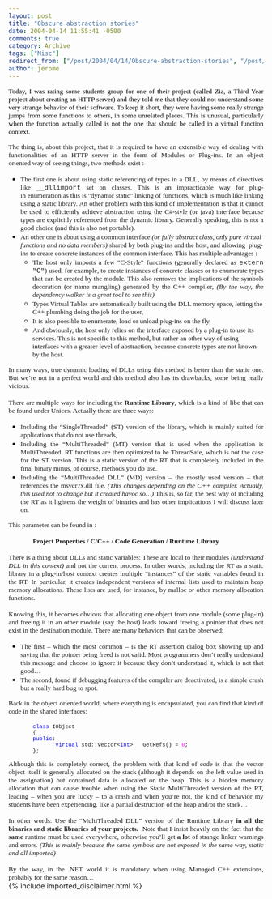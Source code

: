 ```yaml
---
layout: post
title: "Obscure abstraction stories"
date: 2004-04-14 11:55:41 -0500
comments: true
category: Archive
tags: ["Misc"]
redirect_from: ["/post/2004/04/14/Obscure-abstraction-stories", "/post/2004/04/14/obscure-abstraction-stories"]
author: jerome
---
```

<!-- more -->
<P style="TEXT-ALIGN: justify"><SPAN style="FONT-SIZE: 10pt; COLOR: black; FONT-FAMILY: Tahoma">Today, I was rating some students group for one of their project (called Zia, a Third Year project about creating an HTTP server) and they told me that they could not understand some very strange behavior of their software. To keep it short, they were having some really strange jumps from some functions to others, in some unrelated places. This is unusual, particularly when the function actually called is not the one that should be called in a virtual function context.</SPAN></P>
<P style="TEXT-ALIGN: justify"><SPAN style="FONT-SIZE: 10pt; FONT-FAMILY: Tahoma">The thing is, about this project, that it is required to have an extensible way of dealing with functionalities of an HTTP server in the form of Modules or Plug-ins. In an object oriented&nbsp;way of seeing things, two methods exist :</SPAN></P>
<UL type=disc>
<LI class=MsoNormal style="MARGIN: 0cm 0cm 0pt; TEXT-ALIGN: justify; mso-list: l2 level1 lfo1; tab-stops: list 36.0pt; mso-margin-top-alt: auto; mso-margin-bottom-alt: auto"><SPAN style="FONT-SIZE: 10pt; FONT-FAMILY: Tahoma">The first one is about using static referencing of types in a DLL, by means of directives like </SPAN><SPAN style="FONT-SIZE: 10pt; FONT-FAMILY: 'Courier New'">__dllimport</SPAN><SPAN style="FONT-SIZE: 10pt; FONT-FAMILY: Tahoma"> set on classes. This is an impracticable way for plug-in&nbsp;enumeration&nbsp;as this is "dynamic static" linking of functions, which is much like linking using a static library. An other problem with this kind of implementation is that it cannot be used to efficiently achieve abstraction using the C#-style (or java) interface because types are explicitly referenced from the dynamic library. Generally speaking, this is not a good choice (and this is also not portable).</SPAN> </LI>
<LI><SPAN style="FONT-SIZE: 10pt; FONT-FAMILY: Tahoma">An other one is about using a common interface <I style="mso-bidi-font-style: normal">(or fully abstract class, only pure virtual functions and no data members)</I> shared by both plug-ins and the host, and allowing <SPAN style="mso-spacerun: yes">&nbsp;</SPAN>plug-ins to create concrete instances of the common interface. This has multiple advantages :</SPAN> 
<UL type=circle>
<LI class=MsoNormal style="MARGIN: 0cm 0cm 0pt; TEXT-ALIGN: justify; mso-list: l2 level2 lfo1; tab-stops: list 72.0pt; mso-margin-top-alt: auto; mso-margin-bottom-alt: auto"><SPAN style="FONT-SIZE: 10pt; FONT-FAMILY: Tahoma">The host only imports a few "C-Style" functions (generally declared as </SPAN><SPAN style="FONT-SIZE: 10pt; FONT-FAMILY: 'Courier New'">extern "C"</SPAN><SPAN style="FONT-SIZE: 10pt; FONT-FAMILY: Tahoma">) used, for example,&nbsp;to create instances of concrete classes or to enumerate types that can be created by the module. This also removes the implications of the symbols decoration (or name mangling) generated by the C++ compiler, <I style="mso-bidi-font-style: normal">(By the way, the dependency walker is a great tool to see this)</I></SPAN> </LI>
<LI><SPAN style="FONT-SIZE: 10pt; FONT-FAMILY: Tahoma">Types Virtual Tables are automatically built using the DLL memory space, letting the C++ plumbing doing the job for the user,</SPAN> </LI>
<LI><SPAN style="FONT-SIZE: 10pt; FONT-FAMILY: Tahoma">It is also possible to enumerate, load or unload plug-ins on the fly,</SPAN> </LI>
<LI><SPAN style="FONT-SIZE: 10pt; FONT-FAMILY: Tahoma">And obviously, the host only relies on the interface exposed by a plug-in to use its services. This is not specific to this method, but rather an other way of using interfaces with a greater level of abstraction, because concrete types are not known by the host.</SPAN></LI></UL></LI></UL>
<P class=MsoNormal style="MARGIN: 0cm 0cm 0pt; TEXT-ALIGN: justify; mso-margin-top-alt: auto; mso-margin-bottom-alt: auto"><SPAN style="FONT-SIZE: 10pt; FONT-FAMILY: Tahoma">In many ways, true dynamic loading of DLLs using this method is better than the static one. But we’re not in a perfect world and this method also has its drawbacks, some being really vicious.</SPAN></P>
<P class=MsoNormal style="MARGIN: 0cm 0cm 0pt; TEXT-ALIGN: justify; mso-margin-top-alt: auto; mso-margin-bottom-alt: auto"><SPAN style="FONT-SIZE: 10pt; FONT-FAMILY: Tahoma"></SPAN>&nbsp;</P><?xml:namespace prefix = o ns = "urn:schemas-microsoft-com:office:office" /><o:p></o:p></SPAN>
<P class=MsoNormal style="MARGIN: 0cm 0cm 0pt; TEXT-ALIGN: justify; mso-margin-top-alt: auto; mso-margin-bottom-alt: auto"><SPAN style="FONT-SIZE: 10pt; FONT-FAMILY: Tahoma">There are multiple ways for including the <B style="mso-bidi-font-weight: normal">Runtime Library</B>, which is a kind of libc that can be found under Unices. Actually there are three ways:<o:p></o:p></SPAN></P>
<UL type=disc>
<LI class=MsoNormal style="MARGIN: 0cm 0cm 0pt; TEXT-ALIGN: justify; mso-list: l1 level1 lfo2; tab-stops: list 36.0pt; mso-margin-top-alt: auto; mso-margin-bottom-alt: auto"><SPAN style="FONT-SIZE: 10pt; FONT-FAMILY: Tahoma">Including the “SingleThreaded” (ST) version of the library, which is mainly suited for applications that do not use threads,<o:p></o:p></SPAN> 
<LI class=MsoNormal style="MARGIN: 0cm 0cm 0pt; TEXT-ALIGN: justify; mso-list: l1 level1 lfo2; tab-stops: list 36.0pt; mso-margin-top-alt: auto; mso-margin-bottom-alt: auto"><SPAN style="FONT-SIZE: 10pt; FONT-FAMILY: Tahoma">Including the “MultiThreaded” (MT) version that is used when the application is MultiThreaded. RT functions are then optimized to be ThreadSafe, which is not the case for the ST version. This is a static version of the RT that is completely included in the final binary minus, of course, methods you do use.<o:p></o:p></SPAN> 
<LI class=MsoNormal style="MARGIN: 0cm 0cm 0pt; TEXT-ALIGN: justify; mso-list: l1 level1 lfo2; tab-stops: list 36.0pt; mso-margin-top-alt: auto; mso-margin-bottom-alt: auto"><SPAN style="FONT-SIZE: 10pt; FONT-FAMILY: Tahoma">Including the “MultiThreaded DLL” (MD) version – the mostly used version – that references the msvcr7x.dll file. <I style="mso-bidi-font-style: normal">(This changes depending on the C++ compiler. Actually, this used not to change but it created havoc so…) </I>This is, so far, the best way of including the RT as it lightens the weight of binaries and has other implications I will discuss later on.<o:p></o:p></SPAN></LI></UL>
<P class=MsoNormal style="MARGIN: 0cm 0cm 0pt; TEXT-ALIGN: justify; mso-margin-top-alt: auto; mso-margin-bottom-alt: auto"><SPAN style="FONT-SIZE: 10pt; FONT-FAMILY: Tahoma">This parameter can be found in : </SPAN></P>
<P class=MsoNormal style="MARGIN: 0cm 0cm 0pt; TEXT-ALIGN: justify; mso-margin-top-alt: auto; mso-margin-bottom-alt: auto"><SPAN style="FONT-SIZE: 10pt; FONT-FAMILY: Tahoma">&nbsp;</P><o:p></o:p></SPAN>
<P class=MsoNormal style="MARGIN: 0cm 0cm 0pt; TEXT-INDENT: 36pt; TEXT-ALIGN: justify; mso-margin-top-alt: auto; mso-margin-bottom-alt: auto"><B style="mso-bidi-font-weight: normal"><SPAN style="FONT-SIZE: 10pt; FONT-FAMILY: Tahoma">Project Properties / C/C++ / Code Generation / Runtime Library</SPAN></B></P>
<P class=MsoNormal style="MARGIN: 0cm 0cm 0pt; TEXT-INDENT: 36pt; TEXT-ALIGN: justify; mso-margin-top-alt: auto; mso-margin-bottom-alt: auto"><B style="mso-bidi-font-weight: normal"><SPAN style="FONT-SIZE: 10pt; FONT-FAMILY: Tahoma">&nbsp;</P></SPAN></B>
<P class=MsoNormal style="MARGIN: 0cm 0cm 0pt; TEXT-ALIGN: justify; mso-margin-top-alt: auto; mso-margin-bottom-alt: auto"><SPAN style="FONT-SIZE: 10pt; FONT-FAMILY: Tahoma">There is a thing about DLLs and static variables: These are local to their modules <EM>(understand DLL in this context)</EM> and not the current process. In other words, including the RT as a static library in a plug-in/host context creates multiple “instances” of the static variables found in the RT. In particular, it creates independent versions of internal lists used to maintain heap memory allocations. These lists are used, for instance, by malloc or other memory allocation functions.</SPAN></P>
<P class=MsoNormal style="MARGIN: 0cm 0cm 0pt; TEXT-ALIGN: justify; mso-margin-top-alt: auto; mso-margin-bottom-alt: auto"><SPAN style="FONT-SIZE: 10pt; FONT-FAMILY: Tahoma">&nbsp;</P><o:p></o:p></SPAN>
<P class=MsoNormal style="MARGIN: 0cm 0cm 0pt; TEXT-ALIGN: justify; mso-margin-top-alt: auto; mso-margin-bottom-alt: auto"><SPAN style="FONT-SIZE: 10pt; FONT-FAMILY: Tahoma">Knowing this, it becomes obvious that allocating one object from one module (some plug-in) and freeing it in an other module (say the host) leads toward freeing a pointer that does not exist in the destination module. There are many behaviors that can be observed:<o:p></o:p></SPAN></P>
<UL type=disc>
<LI class=MsoNormal style="MARGIN: 0cm 0cm 0pt; TEXT-ALIGN: justify; mso-list: l0 level1 lfo3; tab-stops: list 36.0pt; mso-margin-top-alt: auto; mso-margin-bottom-alt: auto"><SPAN style="FONT-SIZE: 10pt; FONT-FAMILY: Tahoma">The first – which the most common – is the RT assertion dialog box showing up and saying that the pointer being freed is not valid. Most programmers don’t really understand this message and choose to ignore it because they don’t understand it, which is not that good…<o:p></o:p></SPAN> 
<LI class=MsoNormal style="MARGIN: 0cm 0cm 0pt; TEXT-ALIGN: justify; mso-list: l0 level1 lfo3; tab-stops: list 36.0pt; mso-margin-top-alt: auto; mso-margin-bottom-alt: auto"><SPAN style="FONT-SIZE: 10pt; FONT-FAMILY: Tahoma">The second, found if debugging features of the compiler are deactivated, is a simple crash but a really hard bug to spot.<o:p></o:p></SPAN></LI></UL>
<P class=MsoNormal style="MARGIN: 0cm 0cm 0pt; TEXT-ALIGN: justify; mso-margin-top-alt: auto; mso-margin-bottom-alt: auto"><SPAN style="FONT-SIZE: 10pt; FONT-FAMILY: Tahoma">Back in the object oriented world, where everything is encapsulated, you can find that kind of code in the shared interfaces:</SPAN></P>
<P class=MsoNormal style="MARGIN: 0cm 0cm 0pt; TEXT-ALIGN: justify; mso-margin-top-alt: auto; mso-margin-bottom-alt: auto"><SPAN style="FONT-SIZE: 10pt; FONT-FAMILY: Tahoma">&nbsp;</P><o:p></o:p></SPAN>
<P class=MsoNormal style="MARGIN: 0cm 0cm 0pt 36pt; mso-layout-grid-align: none"><SPAN style="FONT-SIZE: 8pt; COLOR: blue; FONT-FAMILY: 'Courier New'">class</SPAN><SPAN style="FONT-SIZE: 8pt; FONT-FAMILY: 'Courier New'"> IObject <o:p></o:p></SPAN></P>
<P class=MsoNormal style="MARGIN: 0cm 0cm 0pt 36pt; mso-layout-grid-align: none"><SPAN style="FONT-SIZE: 8pt; FONT-FAMILY: 'Courier New'">{<o:p></o:p></SPAN></P>
<P class=MsoNormal style="MARGIN: 0cm 0cm 0pt 36pt; mso-layout-grid-align: none"><SPAN style="FONT-SIZE: 8pt; COLOR: blue; FONT-FAMILY: 'Courier New'">public</SPAN><SPAN style="FONT-SIZE: 8pt; FONT-FAMILY: 'Courier New'">:<o:p></o:p></SPAN></P>
<P class=MsoNormal style="MARGIN: 0cm 0cm 0pt 36pt; mso-layout-grid-align: none"><SPAN style="FONT-SIZE: 8pt; FONT-FAMILY: 'Courier New'"><SPAN style="mso-tab-count: 1">&nbsp;&nbsp;&nbsp;&nbsp;&nbsp;&nbsp; </SPAN><SPAN style="COLOR: blue">virtual</SPAN> std::vector&lt;<SPAN style="COLOR: blue">int</SPAN>&gt;<SPAN style="mso-tab-count: 1">&nbsp;&nbsp; </SPAN>GetRefs() = <SPAN style="COLOR: fuchsia">0</SPAN>;<BR>};</SPAN></P>
<P class=MsoNormal style="MARGIN: 0cm 0cm 0pt 36pt; mso-layout-grid-align: none"><SPAN style="FONT-SIZE: 8pt; FONT-FAMILY: 'Courier New'"></SPAN><SPAN style="FONT-SIZE: 8pt; FONT-FAMILY: 'Courier New'">&nbsp;</P></SPAN><SPAN style="FONT-SIZE: 10pt; FONT-FAMILY: Tahoma"><o:p></o:p></SPAN>
<P class=MsoNormal style="MARGIN: 0cm 0cm 0pt; TEXT-ALIGN: justify; mso-margin-top-alt: auto; mso-margin-bottom-alt: auto"><SPAN style="FONT-SIZE: 10pt; FONT-FAMILY: Tahoma">Although this is completely correct, the problem with that kind of code is that the vector object itself is generally allocated on the stack (although it depends on the left value used in the assignation) but contained data is allocated on the heap. This is a hidden memory allocation that can cause trouble when using the Static MultiThreaded version of the RT, leading – when you are lucky – to a crash and when you’re not, the kind of behavior my students have been experiencing, like a partial destruction of the heap and/or the stack…</SPAN></P>
<P class=MsoNormal style="MARGIN: 0cm 0cm 0pt; TEXT-ALIGN: justify; mso-margin-top-alt: auto; mso-margin-bottom-alt: auto"><SPAN style="FONT-SIZE: 10pt; FONT-FAMILY: Tahoma">&nbsp;</P><o:p></o:p></SPAN>
<P class=MsoNormal style="MARGIN: 0cm 0cm 0pt; TEXT-ALIGN: justify; mso-margin-top-alt: auto; mso-margin-bottom-alt: auto"><SPAN style="FONT-SIZE: 10pt; FONT-FAMILY: Tahoma">In other words: Use the “MultiThreaded DLL” version of the Runtime Library <B style="mso-bidi-font-weight: normal">in all the binaries and static libraries of your projects. </B><SPAN style="mso-spacerun: yes">&nbsp;</SPAN>Note that I insist heavily on the fact that the <B style="mso-bidi-font-weight: normal">same</B> runtime must be used everywhere, otherwise you’ll get <B style="mso-bidi-font-weight: normal">a lot</B> of strange linker warnings and errors. <I style="mso-bidi-font-style: normal">(This is mainly because the same symbols are not exposed in the same way, static and dll imported)</I></SPAN></P>
<P class=MsoNormal style="MARGIN: 0cm 0cm 0pt; TEXT-ALIGN: justify; mso-margin-top-alt: auto; mso-margin-bottom-alt: auto"><SPAN style="FONT-SIZE: 10pt; FONT-FAMILY: Tahoma"><I style="mso-bidi-font-style: normal">&nbsp;</P></I><o:p></o:p></SPAN>
<P class=MsoNormal style="MARGIN: 0cm 0cm 0pt; TEXT-ALIGN: justify; mso-margin-top-alt: auto; mso-margin-bottom-alt: auto"><SPAN style="FONT-SIZE: 10pt; FONT-FAMILY: Tahoma">By the way, in the .NET world it is mandatory when using Managed C++ extensions, probably for the same reason…<o:p></o:p></SPAN></P>
{% include imported_disclaimer.html %}
